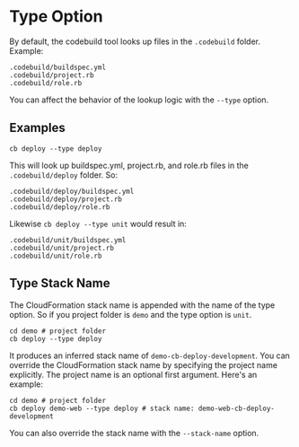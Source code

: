 # Type Option

By default, the codebuild tool looks up files in the `.codebuild` folder.  Example:

    .codebuild/buildspec.yml
    .codebuild/project.rb
    .codebuild/role.rb

You can affect the behavior of the lookup logic with the `--type` option.

## Examples

    cb deploy --type deploy

This will look up buildspec.yml, project.rb, and role.rb files in the `.codebuild/deploy` folder. So:

    .codebuild/deploy/buildspec.yml
    .codebuild/deploy/project.rb
    .codebuild/deploy/role.rb

Likewise `cb deploy --type unit` would result in:

    .codebuild/unit/buildspec.yml
    .codebuild/unit/project.rb
    .codebuild/unit/role.rb

## Type Stack Name

The CloudFormation stack name is appended with the name of the type option. So if you project folder is `demo` and the type option is `unit`.

    cd demo # project folder
    cb deploy --type deploy

It produces an inferred stack name of `demo-cb-deploy-development`.  You can override the CloudFormation stack name by specifying the project name explicitly.  The project name is an optional first argument. Here's an example:

    cd demo # project folder
    cb deploy demo-web --type deploy # stack name: demo-web-cb-deploy-development

You can also override the stack name with the `--stack-name` option.
